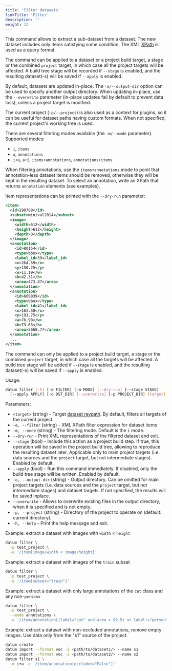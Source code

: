 ```yaml
---
title: 'Filter datasets'
linkTitle: 'Filter'
description: ''
weight: 12
---
```


This command allows to extract a sub-dataset from a dataset. The new dataset
includes only items satisfying some condition. The XML [XPath](https://devhints.io/xpath)
is used as a query format.

The command can be applied to a dataset or a project build target,
a stage or the combined `project` target, in which case all the project
targets will be affected. A build tree stage will be recorded
if `--stage` is enabled, and the resulting dataset(-s) will be
saved if `--apply` is enabled.

By default, datasets are updated in-place. The `-o/--output-dir`
option can be used to specify another output directory. When
updating in-place, use the `--overwrite` parameter (in-place
updates fail by default to prevent data loss), unless a project
target is modified.

The current project (`-p/--project`) is also used as a context for
plugins, so it can be useful for dataset paths having custom formats.
When not specified, the current project's working tree is used.

There are several filtering modes available (the `-m/--mode` parameter).
Supported modes:
- `i`, `items`
- `a`, `annotations`
- `i+a`, `a+i`, `items+annotations`, `annotations+items`

When filtering annotations, use the `items+annotations`
mode to point that annotation-less dataset items should be
removed, otherwise they will be kept in the resulting dataset.
To select an annotation, write an XPath that returns `annotation`
elements (see examples).

Item representations can be printed with the `--dry-run` parameter:

``` xml
<item>
  <id>290768</id>
  <subset>minival2014</subset>
  <image>
    <width>612</width>
    <height>612</height>
    <depth>3</depth>
  </image>
  <annotation>
    <id>80154</id>
    <type>bbox</type>
    <label_id>39</label_id>
    <x>264.59</x>
    <y>150.25</y>
    <w>11.19</w>
    <h>42.31</h>
    <area>473.87</area>
  </annotation>
  <annotation>
    <id>669839</id>
    <type>bbox</type>
    <label_id>41</label_id>
    <x>163.58</x>
    <y>191.75</y>
    <w>76.98</w>
    <h>73.63</h>
    <area>5668.77</area>
  </annotation>
  ...
</item>
```

The command can only be applied to a project build target, a stage or the
combined `project` target, in which case all the targets will be affected.
A build tree stage will be added if `--stage` is enabled, and the resulting
dataset(-s) will be saved if `--apply` is enabled.

Usage:

``` bash
datum filter [-h] [-e FILTER] [-m MODE] [--dry-run] [--stage STAGE]
  [--apply APPLY] [-o DST_DIR] [--overwrite] [-p PROJECT_DIR] [target]
```

Parameters:
- `<target>` (string) - Target
  [dataset revpath](/docs/user-manual/how_to_use_datumaro/#revpath).
  By default, filters all targets of the current project.
- `-e, --filter` (string) - XML XPath filter expression for dataset items
- `-m, --mode` (string) - The filtering mode. Default is the `i` mode.
- `--dry-run` - Print XML representations of the filtered dataset and exit.
- `--stage` (bool) - Include this action as a project build step.
  If true, this operation will be saved in the project
  build tree, allowing to reproduce the resulting dataset later.
  Applicable only to main project targets (i.e. data sources
  and the `project` target, but not intermediate stages). Enabled by default.
- `--apply` (bool) - Run this command immediately. If disabled, only the
  build tree stage will be written. Enabled by default.
- `-o, --output-dir` (string) - Output directory. Can be omitted for
  main project targets (i.e. data sources and the `project` target, but not
  intermediate stages) and dataset targets. If not specified, the results
  will be saved inplace.
- `--overwrite` - Allows to overwrite existing files in the output directory,
  when it is specified and is not empty.
- `-p, --project` (string) - Directory of the project to operate on
  (default: current directory).
- `-h, --help` - Print the help message and exit.

Example: extract a dataset with images with `width` < `height`

``` bash
datum filter \
  -p test_project \
  -e '/item[image/width < image/height]'
```

Example: extract a dataset with images of the `train` subset

``` bash
datum filter \
  -p test_project \
  -e '/item[subset="train"]'
```

Example: extract a dataset with only large annotations of the `cat` class and
any non-`persons`

``` bash
datum filter \
  -p test_project \
  --mode annotations \
  -e '/item/annotation[(label="cat" and area > 99.5) or label!="person"]'
```

Example: extract a dataset with non-occluded annotations, remove empty images.
Use data only from the "s1" source of the project.

``` bash
datum create
datum import --format voc -i <path/to/dataset1/> --name s1
datum import --format voc -i <path/to/dataset2/> --name s2
datum filter s1 \
  -m i+a -e '/item/annotation[occluded="False"]'
```

